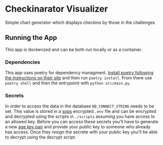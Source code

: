 # Checkinarator Visualizer 

Simple chart generator which displays checkins by those in the challenges

## Running the App

This app is dockerized and can be both run locally or as a container.

### Dependencies

This app uses poetry for dependency managment.
[Install poetry following the instructions on their site](https://github.com/python-poetry/poetry) 
and then run `poetry install`. From there use `poetry shell` and then the entrypoint with `python src/main.py`.

### Secrets

In order to access the data in the database `DB_CONNECT_STRING` needs to be set.
This value is stored in a [sops](https://github.com/getsops/sops) encrypted `.env`
file and can be encrypted and decrypted using the scripts in `./scripts` assuming
you have access to an allowed key. Before you can access these secrets you'll have to 
generate a new [age key pair](https://github.com/FiloSottile/age) and provide your public
key to someone who already has access. Once they resign the secrete with your public key
you'll be able to decrypt using the decrypt script.
